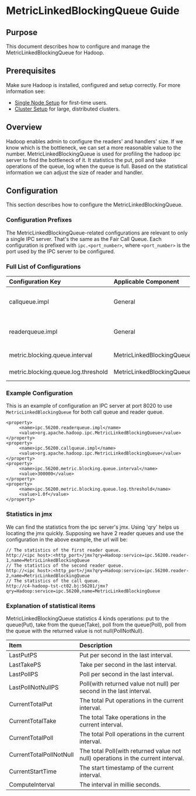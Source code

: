 <!---
  Licensed under the Apache License, Version 2.0 (the "License");
  you may not use this file except in compliance with the License.
  You may obtain a copy of the License at

   http://www.apache.org/licenses/LICENSE-2.0

  Unless required by applicable law or agreed to in writing, software
  distributed under the License is distributed on an "AS IS" BASIS,
  WITHOUT WARRANTIES OR CONDITIONS OF ANY KIND, either express or implied.
  See the License for the specific language governing permissions and
  limitations under the License. See accompanying LICENSE file.
-->

MetricLinkedBlockingQueue Guide
=================================

<!-- MACRO{toc|fromDepth=0|toDepth=3} -->

Purpose
-------

This document describes how to configure and manage the MetricLinkedBlockingQueue for Hadoop.

Prerequisites
-------------

Make sure Hadoop is installed, configured and setup correctly. For more information see:

* [Single Node Setup](./SingleCluster.html) for first-time users.
* [Cluster Setup](./ClusterSetup.html) for large, distributed clusters.

Overview
--------

Hadoop enables admin to configure the readers' and handlers' size. If we know which is the bottleneck,
we can set a more reasonable value to the number. MetricLinkedBlockingQueue is used for profiling the
hadoop ipc server to find the bottleneck of it. It statistics the put, poll and take operations of the queue,
log when the queue is full. Based on the statistical information we can adjust the size of reader and handler.

Configuration
-------------

This section describes how to configure the MetricLinkedBlockingQueue.

### Configuration Prefixes

The MetricLinkedBlockingQueue-related configurations are relevant to only a single IPC server. That's the same as the
Fair Call Queue. Each configuration is prefixed with `ipc.<port_number>`, where `<port_number>` is the port used by
the IPC server to be configured.

### Full List of Configurations

| Configuration Key | Applicable Component | Description | Default |
|:---- |:---- |:---- |:--- |
| callqueue.impl | General | The fully qualified name of a class to use as the implementation of a call queue. Use `org.apache.hadoop.ipc.MetricLinkedBlockingQueue` for the MetricLinkedBlockingQueue. | `java.util.concurrent.LinkedBlockingQueue` (FIFO queue) |
| readerqueue.impl | General | The fully qualified name of a class to use as the implementation of a reader queue. Use `org.apache.hadoop.ipc.MetricLinkedBlockingQueue` for the MetricLinkedBlockingQueue. | `java.util.concurrent.LinkedBlockingQueue` (FIFO queue) |
| metric.blocking.queue.interval | MetricLinkedBlockingQueue | The time interval to compute ops(operations per seconds). Time unit is milliseconds. | `300000` (5 minutes) |
| metric.blocking.queue.log.threshold | MetricLinkedBlockingQueue | When the queue's size reaches queue's max size * threshold, the queue will write a log. | `1.0f` (write log when the queue is full) |

### Example Configuration

This is an example of configuration an IPC server at port 8020 to use `MetricLinkedBlockingQueue` for both call queue and reader queue.

    <property>
         <name>ipc.56200.readerqueue.impl</name>
         <value>org.apache.hadoop.ipc.MetricLinkedBlockingQueue</value>
    </property>
    <property>
         <name>ipc.56200.callqueue.impl</name>
         <value>org.apache.hadoop.ipc.MetricLinkedBlockingQueue</value>
    </property>
    <property>
         <name>ipc.56200.metric.blocking.queue.interval</name>
         <value>300000</value>
    </property>
    <property>
         <name>ipc.56200.metric.blocking.queue.log.threshold</name>
         <value>1.0f</value>
    </property>

### Statistics in jmx

We can find the statistics from the ipc server's jmx. Using 'qry' helps us locating the jmx quickly. Supposing we have 2 reader queues and use the configuration in the above example, the url will be:

    // The statistics of the first reader queue.
    http://<ipc host>:<http_port>/jmx?qry=Hadoop:service=ipc.56200.reader-1,name=MetricLinkedBlockingQueue
    // The statistics of the second reader queue.
    http://<ipc host>:<http_port>/jmx?qry=Hadoop:service=ipc.56200.reader-2,name=MetricLinkedBlockingQueue
    // The statistics of the call queue.
    http://c4-hadoop-tst-ct02.bj:56201/jmx?qry=Hadoop:service=ipc.56200,name=MetricLinkedBlockingQueue

### Explanation of statistical items

MetricLinkedBlockingQueue statistics 4 kinds operations: put to the queue(Put), take from the queue(Take), poll from the queue(Poll),
poll from the queue with the returned value is not null(PollNotNull).

| Item | Description |
|:---- |:---- |
| LastPutPS | Put per second in the last interval. |
| LastTakePS | Take per second in the last interval. |
| LastPollPS |  Poll per second in the last interval.|
| LastPollNotNullPS | Poll(with returned value not null) per second in the last interval. |
| CurrentTotalPut | The total Put operations in the current interval. |
| CurrentTotalTake | The total Take operations in the current interval. |
| CurrentTotalPoll | The total Poll operations in the current interval. |
| CurrentTotalPollNotNull | The total Poll(with returned value not null) operations in the current interval. |
| CurrentStartTime | The start timestamp of the current interval. |
| ComputeInterval | The interval in millie seconds. |